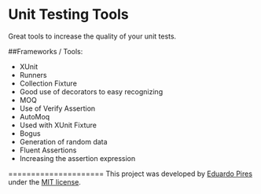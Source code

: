 
Unit Testing Tools
=====================
Great tools to increase the quality of your unit tests.

##Frameworks / Tools:

- XUnit
 - Runners
 - Collection Fixture
 - Good use of decorators to easy recognizing
- MOQ
 - Use of Verify Assertion
- AutoMoq
 - Used with XUnit Fixture
- Bogus
 - Generation of random data
- Fluent Assertions
 - Increasing the assertion expression

=====================
This project was developed by [Eduardo Pires](http://eduardopires.net.br) under the [MIT license](LICENSE).
